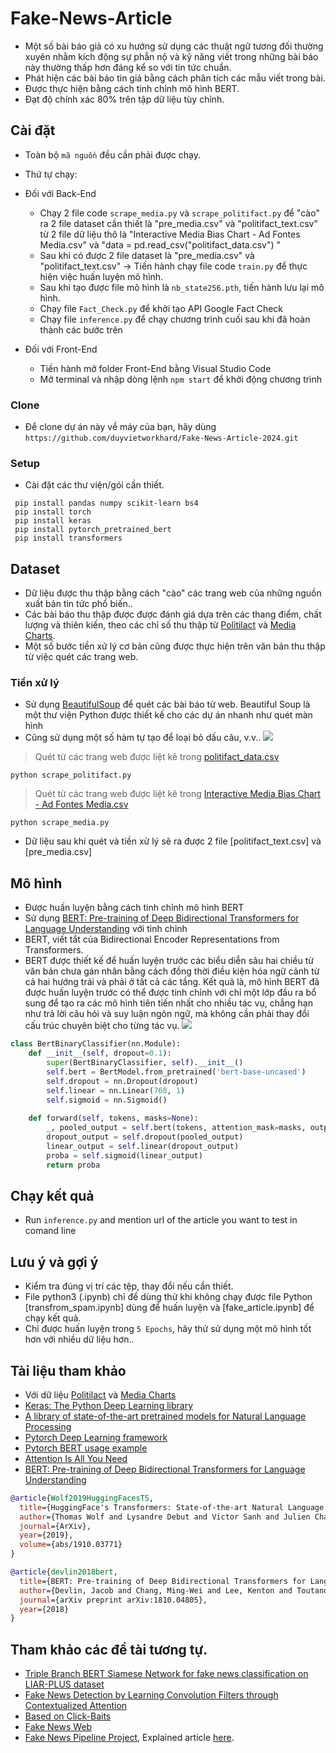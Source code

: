 # Fake-News-Article
- Một số bài báo giả có xu hướng sử dụng các thuật ngữ tương đối thường xuyên nhằm kích động sự phẫn nộ và kỹ năng viết trong những bài báo này thường thấp hơn đáng kể so với tin tức chuẩn.
- Phát hiện các bài báo tin giả bằng cách phân tích các mẫu viết trong bài.
- Được thực hiện bằng cách tinh chỉnh mô hình BERT.
- Đạt độ chính xác 80% trên tập dữ liệu tùy chỉnh.

## Cài đặt

- Toàn bộ `mã nguồn` đều cần phải được chạy.
- Thứ tự chạy:
- Đối với Back-End
  + Chạy 2 file code `scrape_media.py` và `scrape_politifact.py` để "cào" ra 2 file dataset cần thiết là "pre_media.csv" và "politifact_text.csv" từ 2 file dữ liệu thô là "Interactive Media Bias Chart - Ad Fontes Media.csv" và "data = pd.read_csv("politifact_data.csv")
"
  + Sau khi có được 2 file dataset là "pre_media.csv" và "politifact_text.csv" -> Tiến hành chạy file code `train.py` để thực hiện việc huấn luyện mô hình.
  + Sau khi tạo được file mô hình là `nb_state256.pth`, tiến hành lưu lại mô hình.
  + Chạy file `Fact_Check.py` để khởi tạo API Google Fact Check
  + Chạy file `inference.py` để chạy chương trình cuối sau khi đã hoàn thành các bước trên

- Đối với Front-End
  + Tiến hành mở folder Front-End bằng Visual Studio Code
  + Mở terminal và nhập dòng lệnh `npm start` để khởi động chương trình
### Clone

- Để clone dự án này về máy của bạn, hãy dùng `https://github.com/duyvietworkhard/Fake-News-Article-2024.git`

### Setup

- Cài đặt các thư viện/gói cần thiết.

```shell
 pip install pandas numpy scikit-learn bs4
 pip install torch
 pip install keras
 pip install pytorch_pretrained_bert
 pip install transformers
```
## Dataset

- Dữ liệu được thu thập bằng cách "cào" các trang web của những nguồn xuất bản tin tức phổ biến..
- Các bài báo thu thập được được đánh giá dựa trên các thang điểm, chất lượng và thiên kiến, theo các chỉ số thu thập từ [Politilact](https://www.politifact.com/) và [Media Charts](https://www.adfontesmedia.com/interactive-media-bias-chart/?v=402f03a963ba).
- Một số bước tiền xử lý cơ bản cũng được thực hiện trên văn bản thu thập từ việc quét các trang web.

### Tiền xử lý
- Sử dụng [BeautifulSoup](https://www.crummy.com/software/BeautifulSoup/) để quét các bài báo từ web. Beautiful Soup là một thư viện Python được thiết kế cho các dự án nhanh như quét màn hình
- Cũng sử dụng một số hàm tự tạo để loại bỏ dấu câu, v.v..
![](https://miro.medium.com/max/495/1*AaAIETIq7XNlLrFQW7BtZg.png)

> Quét từ các trang web được liệt kê trong [politifact_data.csv](https://github.com/abhilashreddys/Fake-News-Article/blob/master/politifact_data.csv)
```terminal
python scrape_politifact.py
```

> Quét từ các trang web được liệt kê trong [Interactive Media Bias Chart - Ad Fontes Media.csv](https://github.com/abhilashreddys/Fake-News-Article/blob/master/Interactive%20Media%20Bias%20Chart%20-%20Ad%20Fontes%20Media.csv)
```terminal
python scrape_media.py
```
- Dữ liệu sau khi quét và tiền xử lý sẽ ra được 2 file [politifact_text.csv] và [pre_media.csv]

## Mô hình
- Được huấn luyện bằng cách tinh chỉnh mô hình BERT
- Sử dụng [BERT: Pre-training of Deep Bidirectional Transformers for Language Understanding](https://arxiv.org/abs/1810.04805) với tinh chỉnh
- BERT, viết tắt của Bidirectional Encoder Representations from Transformers.
- BERT được thiết kế để huấn luyện trước các biểu diễn sâu hai chiều từ văn bản chưa gán nhãn bằng cách đồng thời điều kiện hóa ngữ cảnh từ cả hai hướng trái và phải ở tất cả các tầng. Kết quả là, mô hình BERT đã được huấn luyện trước có thể được tinh chỉnh với chỉ một lớp đầu ra bổ sung để tạo ra các mô hình tiên tiến nhất cho nhiều tác vụ, chẳng hạn như trả lời câu hỏi và suy luận ngôn ngữ, mà không cần phải thay đổi cấu trúc chuyên biệt cho từng tác vụ.
![](https://github.com/manideep2510/siamese-BERT-fake-news-detection-LIAR/blob/master/doc_images/bert.png?raw=true)

```python
class BertBinaryClassifier(nn.Module):
    def __init__(self, dropout=0.1):
        super(BertBinaryClassifier, self).__init__()
        self.bert = BertModel.from_pretrained('bert-base-uncased')
        self.dropout = nn.Dropout(dropout)
        self.linear = nn.Linear(768, 1)
        self.sigmoid = nn.Sigmoid()
    
    def forward(self, tokens, masks=None):
        _, pooled_output = self.bert(tokens, attention_mask=masks, output_all_encoded_layers=False)
        dropout_output = self.dropout(pooled_output)
        linear_output = self.linear(dropout_output)
        proba = self.sigmoid(linear_output)
        return proba
```



## Chạy kết quả

- Run `inference.py` and mention url of the article you want to test in comand line


## Lưu ý và gợi ý

- Kiểm tra đúng vị trí các tệp, thay đổi nếu cần thiết.
- File python3 (.ipynb) chỉ để dùng thử khi không chạy được file Python [transfrom_spam.ipynb] dùng để huấn luyện và [fake_article.ipynb] để chạy kết quả.
- Chỉ được huấn luyện trong `5 Epochs`, hãy thử sử dụng một mô hình tốt hơn với nhiều dữ liệu hơn..

## Tài liệu tham khảo

- Với dữ liệu [Politilact](https://www.politifact.com/) và [Media Charts](https://www.adfontesmedia.com/interactive-media-bias-chart/?v=402f03a963ba)
- [Keras: The Python Deep Learning library](https://keras.io)
- [A library of state-of-the-art pretrained models for Natural Language Processing](https://github.com/huggingface/pytorch-transformers)
- [Pytorch Deep Learning framework](https://github.com/pytorch/pytorch)
- [Pytorch BERT usage example](https://github.com/sugi-chan/custom_bert_pipeline)
- [Attention Is All You Need](https://arxiv.org/abs/1706.03762)
- [BERT: Pre-training of Deep Bidirectional Transformers for Language
Understanding](https://arxiv.org/abs/1810.04805)

```bibtex
@article{Wolf2019HuggingFacesTS,
  title={HuggingFace's Transformers: State-of-the-art Natural Language Processing},
  author={Thomas Wolf and Lysandre Debut and Victor Sanh and Julien Chaumond and Clement Delangue and Anthony Moi and Pierric Cistac and Tim Rault and R'emi Louf and Morgan Funtowicz and Jamie Brew},
  journal={ArXiv},
  year={2019},
  volume={abs/1910.03771}
}
```
```bibtex
@article{devlin2018bert,
  title={BERT: Pre-training of Deep Bidirectional Transformers for Language Understanding},
  author={Devlin, Jacob and Chang, Ming-Wei and Lee, Kenton and Toutanova, Kristina},
  journal={arXiv preprint arXiv:1810.04805},
  year={2018}
}
```

## Tham khảo các đề tài tương tự.

- [Triple Branch BERT Siamese Network for fake news classification on LIAR-PLUS dataset](https://github.com/manideep2510/siamese-BERT-fake-news-detection-LIAR)
- [Fake News Detection by Learning Convolution Filters through Contextualized Attention](https://github.com/ekagra-ranjan/fake-news-detection-LIAR-pytorch)
- [Based on Click-Baits](https://github.com/addy369/Click-Bait-Model)
- [Fake News Web](https://github.com/addy369/Fake_News_Web)
- [Fake News Pipeline Project](https://github.com/walesdata/newsbot), Explained article [here](https://towardsdatascience.com/full-pipeline-project-python-ai-for-detecting-fake-news-with-nlp-bbb1eec4936d).